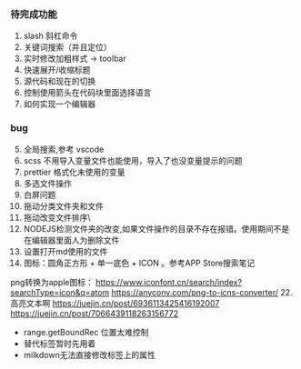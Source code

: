 ### 待完成功能

1. slash 斜杠命令
2. 关键词搜索（并且定位）
3. 实时修改加粗样式 -> toolbar
4. 快速展开/收缩标题
5. 源代码和现在的切换
6. 控制使用箭头在代码块里面选择语言
8. 如何实现一个编辑器

### bug

5. 全局搜索,参考 vscode
6. scss 不用导入变量文件也能使用，导入了也没变量提示的问题
7. prettier 格式化未使用的变量
12. 多选文件操作
14. 白屏问题
15. 拖动分类文件夹和文件
16. 拖动改变文件排序\
18. NODEJS检测文件夹的改变,如果文件操作的目录不存在报错。使用期间不是在编辑器里面人为删除文件
19. 设置打开md使用的文件
20. 图标：圆角正方形 + 单一底色 + ICON 。参考APP Store搜索笔记

png转换为apple图标：
https://www.iconfont.cn/search/index?searchType=icon&q=atom
https://anyconv.com/png-to-icns-converter/
22. 高亮文本啊
https://juejin.cn/post/6936113425416192007
https://juejin.cn/post/7066439118263156772
- range.getBoundRec 位置太难控制
- 替代标签暂时先用着
- milkdown无法直接修改标签上的属性